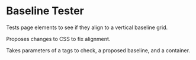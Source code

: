 Baseline Tester
===============

Tests page elements to see if they align to a vertical baseline grid.

Proposes changes to CSS to fix alignment.

Takes parameters of a tags to check, a proposed baseline, and a container.